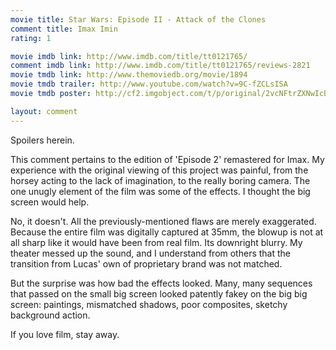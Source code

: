 ```yaml
---
movie title: Star Wars: Episode II - Attack of the Clones
comment title: Imax Imin
rating: 1

movie imdb link: http://www.imdb.com/title/tt0121765/
comment imdb link: http://www.imdb.com/title/tt0121765/reviews-2821
movie tmdb link: http://www.themoviedb.org/movie/1894
movie tmdb trailer: http://www.youtube.com/watch?v=9C-fZCLsISA
movie tmdb poster: http://cf2.imgobject.com/t/p/original/2vcNFtrZXNwIcBgH5e2xXCmVR8t.jpg

layout: comment
---
```


Spoilers herein.

This comment pertains to the edition of 'Episode 2' remastered for Imax. My experience with the original viewing of this project was painful, from the horsey acting to the lack of imagination, to the really boring camera. The one unugly element of the film was some of the effects. I thought the big screen would help.

No, it doesn't. All the previously-mentioned flaws are merely exaggerated. Because the entire film was digitally captured at 35mm, the blowup is not at all sharp like it would have been from real film. Its downright blurry. My theater messed up the sound, and I understand from others that the transition from Lucas' own  of proprietary brand was not matched.

But the surprise was how bad the effects looked. Many, many sequences that passed on the small big screen looked patently fakey on the big big screen: paintings, mismatched shadows, poor composites, sketchy background action.

If you love film, stay away.